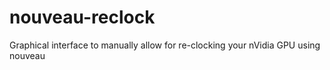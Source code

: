 # nouveau-reclock
Graphical interface to manually allow for re-clocking your nVidia GPU using nouveau
